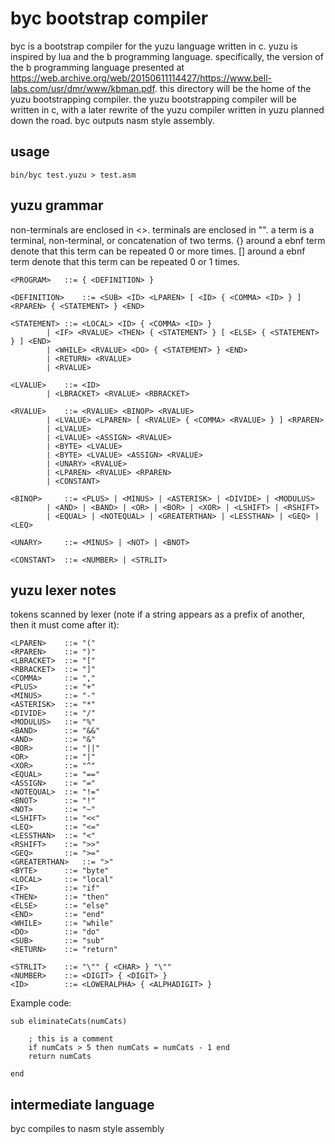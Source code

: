 # byc bootstrap compiler

byc is a bootstrap compiler for the yuzu language written in c. yuzu is inspired by lua and the b programming language. specifically, the version of the b programming language presented at https://web.archive.org/web/20150611114427/https://www.bell-labs.com/usr/dmr/www/kbman.pdf. this directory will be the home of the yuzu bootstrapping compiler. the yuzu bootstrapping compiler will be written in c, with a later rewrite of the yuzu compiler written in yuzu planned down the road. byc outputs nasm style assembly.

## usage

	bin/byc test.yuzu > test.asm

## yuzu grammar

non-terminals are enclosed in <>. terminals are enclosed in "". a term is a terminal, non-terminal, or concatenation of two terms. {} around a ebnf term denote that this term can be repeated 0 or more times. [] around a ebnf term denote that this term can be repeated 0 or 1 times.

	<PROGRAM>	::= { <DEFINITION> }
	
	<DEFINITION>	::= <SUB> <ID> <LPAREN> [ <ID> { <COMMA> <ID> } ] <RPAREN> { <STATEMENT> } <END>
	
	<STATEMENT>	::= <LOCAL> <ID> { <COMMA> <ID> }
			| <IF> <RVALUE> <THEN> { <STATEMENT> } [ <ELSE> { <STATEMENT> } ] <END>
			| <WHILE> <RVALUE> <DO> { <STATEMENT> } <END>
			| <RETURN> <RVALUE>
			| <RVALUE>

	<LVALUE>	::= <ID>
			| <LBRACKET> <RVALUE> <RBRACKET>

	<RVALUE>	::= <RVALUE> <BINOP> <RVALUE>
			| <LVALUE> <LPAREN> [ <RVALUE> { <COMMA> <RVALUE> } ] <RPAREN>
			| <LVALUE>
			| <LVALUE> <ASSIGN> <RVALUE>
			| <BYTE> <LVALUE>
			| <BYTE> <LVALUE> <ASSIGN> <RVALUE>
			| <UNARY> <RVALUE>
			| <LPAREN> <RVALUE> <RPAREN>
			| <CONSTANT>

	<BINOP>		::= <PLUS> | <MINUS> | <ASTERISK> | <DIVIDE> | <MODULUS>
			| <AND> | <BAND> | <OR> | <BOR> | <XOR> | <LSHIFT> | <RSHIFT>
			| <EQUAL> | <NOTEQUAL> | <GREATERTHAN> | <LESSTHAN> | <GEQ> | <LEQ>

	<UNARY>		::= <MINUS> | <NOT> | <BNOT>

	<CONSTANT>	::= <NUMBER> | <STRLIT>

## yuzu lexer notes

tokens scanned by lexer (note if a string appears as a prefix of another, then it must come after it):

	<LPAREN> 	::= "(" 
	<RPAREN> 	::= ")" 
	<LBRACKET> 	::= "[" 
	<RBRACKET> 	::= "]" 
	<COMMA> 	::= "," 
	<PLUS> 		::= "+" 
	<MINUS> 	::= "-" 
	<ASTERISK> 	::= "*" 
	<DIVIDE> 	::= "/" 
	<MODULUS> 	::= "%" 
	<BAND>		::= "&&"
	<AND> 		::= "&" 
	<BOR>		::= "||"
	<OR> 		::= "|" 
	<XOR> 		::= "^" 
	<EQUAL> 	::= "==" 
	<ASSIGN> 	::= "="
	<NOTEQUAL> 	::= "!="
	<BNOT>		::= "!"
	<NOT>		::= "~"
	<LSHIFT> 	::= "<<" 
	<LEQ> 		::= "<=" 
	<LESSTHAN> 	::= "<"
	<RSHIFT> 	::= ">>" 
	<GEQ> 		::= ">="
	<GREATERTHAN> 	::= ">"
	<BYTE>		::= "byte"
	<LOCAL>		::= "local"
	<IF>		::= "if"
	<THEN>		::= "then"
	<ELSE>		::= "else"
	<END>		::= "end"
	<WHILE>		::= "while"
	<DO>		::= "do"
	<SUB>		::= "sub"
	<RETURN>	::= "return"

	<STRLIT> 	::= "\"" { <CHAR> } "\""
	<NUMBER> 	::= <DIGIT> { <DIGIT> }
	<ID> 		::= <LOWERALPHA> { <ALPHADIGIT> }


Example code:

	sub eliminateCats(numCats)

		; this is a comment
		if numCats > 5 then numCats = numCats - 1 end
		return numCats

	end

## intermediate language

byc compiles to nasm style assembly
